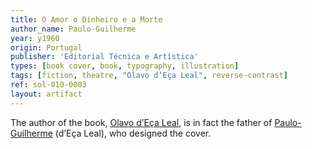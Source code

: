 ```yaml
---
title: O Amor o Dinheiro e a Morte
author_name: Paulo-Guilherme
year: y1960
origin: Portugal
publisher: 'Editorial Técnica e Artística'
types: [book cover, book, typography, illustration]
tags: [fiction, theatre, "Olavo d’Eça Leal", reverse-contrast]
ref: sol-010-0003
layout: artifact
---
```

The author of the book, <a class="text-cat-link tag" href="/tags/Olavo%20d’Eça%20Leal/">Olavo d’Eça Leal</a>, is in fact the father of <a class="text-cat-link author" href="/authors/Paulo-Guilherme/">Paulo-Guilherme</a> (d’Eça Leal), who designed the cover.
